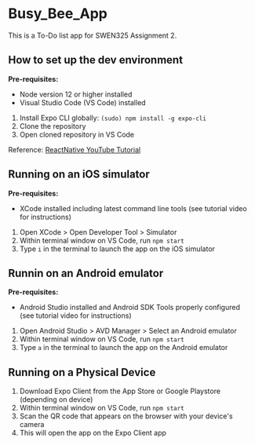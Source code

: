 # Busy_Bee_App

This is a To-Do list app for SWEN325 Assignment 2.

## How to set up the dev environment
**Pre-requisites:**
- Node version 12 or higher installed
- Visual Studio Code (VS Code) installed

1. Install Expo CLI globally: `(sudo) npm install -g expo-cli`
2. Clone the repository
3. Open cloned repository in VS Code

Reference: [ReactNative YouTube Tutorial](https://www.youtube.com/watch?v=0-S5a0eXPoc)

## Running on an iOS simulator
**Pre-requisites:**
- XCode installed including latest command line tools (see tutorial video for instructions)

1. Open XCode > Open Developer Tool > Simulator
2. Within terminal window on VS Code, run `npm start`
3. Type `i` in the terminal to launch the app on the iOS simulator

## Runnin on an Android emulator
**Pre-requisites:**
- Android Studio installed and Android SDK Tools properly configured (see tutorial video for instructions)

1. Open Android Studio > AVD Manager > Select an Android emulator
2. Within terminal window on VS Code, run `npm start`
3. Type `a` in the terminal to launch the app on the Android emulator

## Running on a Physical Device
1. Download Expo Client from the App Store or Google Playstore (depending on device)
2. Within terminal window on VS Code, run `npm start`
3. Scan the QR code that appears on the browser with your device's camera
4. This will open the app on the Expo Client app
